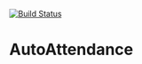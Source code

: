 [![Build Status](https://travis-ci.org/MukundKal/SEN.AutoAttendance.svg?branch=master)](https://travis-ci.org/MukundKal/SEN.AutoAttendance)
# AutoAttendance
